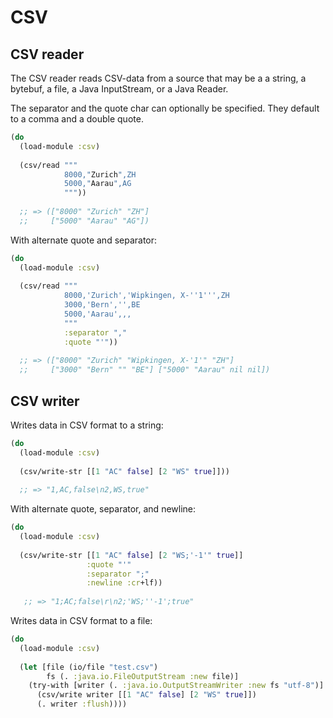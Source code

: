 # CSV


## CSV reader

The CSV reader reads CSV-data from a source that may be a a string, a bytebuf,
a file, a Java InputStream, or a Java Reader.

The separator and the quote char can optionally be specified. They default to
a comma and a double quote.


```clojure
(do
  (load-module :csv)
  
  (csv/read """
            8000,"Zurich",ZH
            5000,"Aarau",AG
            """)) 
            
  ;; => (["8000" "Zurich" "ZH"] 
  ;;     ["5000" "Aarau" "AG"])
```

With alternate quote and separator:

```clojure
(do
  (load-module :csv)
  
  (csv/read """
            8000,'Zurich','Wipkingen, X-''1''',ZH
            3000,'Bern','',BE
            5000,'Aarau',,,
            """
            :separator "," 
            :quote "'")) 
            
  ;; => (["8000" "Zurich" "Wipkingen, X-'1'" "ZH"] 
  ;;     ["3000" "Bern" "" "BE"] ["5000" "Aarau" nil nil])
```


## CSV writer

Writes data in CSV format to a string:

```clojure
(do
  (load-module :csv)
  
  (csv/write-str [[1 "AC" false] [2 "WS" true]]))
  
  ;; => "1,AC,false\n2,WS,true"
```

With alternate quote, separator, and newline:

```clojure
(do
  (load-module :csv)
  
  (csv/write-str [[1 "AC" false] [2 "WS;'-1'" true]]
                 :quote "'"
                 :separator ";"
                 :newline :cr+lf))
                 
   ;; => "1;AC;false\r\n2;'WS;''-1';true"
```


Writes data in CSV format to a file:

```clojure
(do
  (load-module :csv)
  
  (let [file (io/file "test.csv")
        fs (. :java.io.FileOutputStream :new file)]
    (try-with [writer (. :java.io.OutputStreamWriter :new fs "utf-8")]
      (csv/write writer [[1 "AC" false] [2 "WS" true]])
      (. writer :flush))))
  